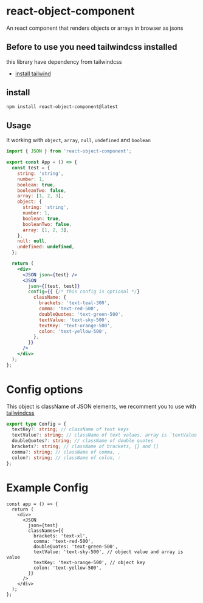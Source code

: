 # react-object-component

An react component that renders objects or arrays in browser as jsons

## Before to use you need tailwindcss installed

this library have dependency from tailwindcss

- [install tailwind](https://tailwindcss.com/docs/installation)

## install

```bash
npm install react-object-component@latest
```

## Usage

It working with `object`, `array`, `null`, `undefined` and `boolean`

```jsx
import { JSON } from 'react-object-component';

export const App = () => {
  const test = {
    string: 'string',
    number: 1,
    boolean: true,
    booleanTwo: false,
    array: [1, 2, 3],
    object: {
      string: 'string',
      number: 1,
      boolean: true,
      booleanTwo: false,
      array: [1, 2, 3],
    },
    null: null,
    undefined: undefined,
  };

  return (
    <div>
      <JSON json={test} />
      <JSON
        json={[test, test]}
        config={{ {/* this config is optional */}
          className: {
            brackets: 'text-teal-300',
            comma: 'text-red-500',
            doubleQuotes: 'text-green-500',
            textValue: 'text-sky-500',
            textKey: 'text-orange-500',
            colon: 'text-yellow-500',
          },
        }}
      />
    </div>
  );
};
```

# Config options

This object is className of JSON elements, we recomment you to use with [tailwindcss](https://tailwindcss.com/)

```ts
export type Config = {
  textKey?: string; // className of text keys
  textValue?: string; // className of text values, array is `textValue`
  doubleQuotes?: string; // className of double quotes
  brackets?: string; // className of brackets, {} and []
  comma?: string; // className of comma, ,
  colon?: string; // className of colon, :
};
```

# Example Config

```tsx
const app = () => {
  return (
    <div>
      <JSON
        json={test}
        classNames={{
          brackets: 'text-xl',
          comma: 'text-red-500',
          doubleQuotes: 'text-green-500',
          textValue: 'text-sky-500', // object value and array is value
          textKey: 'text-orange-500', // object key
          colon: 'text-yellow-500',
        }}
      />
    </div>
  );
};
```
